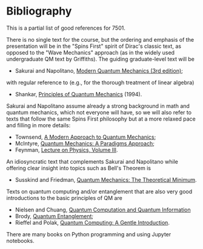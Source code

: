 # Bibliography

This is a partial list of good references for 7501.

There is no single text for the course, but the ordering and emphasis of the presentation will be in the "Spins First" spirit of Dirac's classic text, as opposed to the "Wave Mechanics" approach (as in the widely used undergraduate QM text by Griffiths). The guiding graduate-level text will be

* Sakurai and Napolitano, [Modern Quantum Mechanics (3rd edition)](https://www.amazon.com/Modern-Quantum-Mechanics-J-Sakurai/dp/1108473229/ref=asc_df_1108473229/?tag=hyprod-20&linkCode=df0&hvadid=459638379039&hvpos=&hvnetw=g&hvrand=9443109611879288746&hvpone=&hvptwo=&hvqmt=&hvdev=c&hvdvcmdl=&hvlocint=&hvlocphy=9014989&hvtargid=pla-917614751646&psc=1);

with regular reference to (e.g., for the thorough treatment of linear algebra)

* Shankar, [Principles of Quantum Mechanics](https://link.springer.com/book/10.1007/978-1-4757-0576-8) (1994).

Sakurai and Napolitano assume already a strong background in math and quantum mechanics, which not everyone will have, so we will also refer to texts that follow the same Spins First philosophy but at a more relaxed pace and filling in more details:

* Townsend, [A Modern Approach to Quantum Mechanics](https://www.amazon.com/Modern-Approach-Quantum-Mechanics/dp/1891389785);
* McIntyre, [Quantum Mechanics: A Paradigms Approach](https://www.amazon.com/Quantum-Mechanics-Paradigms-David-McIntyre/dp/0321765796/ref=asc_df_0321765796/?tag=hyprod-20&linkCode=df0&hvadid=330583280114&hvpos=&hvnetw=g&hvrand=14995948134173161693&hvpone=&hvptwo=&hvqmt=&hvdev=c&hvdvcmdl=&hvlocint=&hvlocphy=9014989&hvtargid=pla-571888386908&psc=1);
* Feynman, [Lecture on Physics, Volume III](https://www.feynmanlectures.caltech.edu/III_toc.html).

An idiosyncratic text that complements Sakurai and Napolitano while offering clear insight into topics such as Bell's Theorem is

* Susskind and Friedman, [Quantum Mechanics: The Theoretical Minimum](https://www.amazon.com/Quantum-Mechanics-Theoretical-Leonard-Susskind/dp/0465062903).

Texts on quantum computing and/or entanglement that are also very good introductions to the basic principles of QM are

* Nielsen and Chuang, [Quantum Computation and Quantum Information](https://www.amazon.com/Quantum-Computation-Information-10th-Anniversary/dp/1107002176)
* Brody, [Quantum Entanglement](https://www.amazon.com/Quantum-Entanglement-Press-Essential-Knowledge/dp/026253844X);
* Rieffel and Polak, [Quantum Computing: A Gentle Introduction](https://www.amazon.com/Quantum-Computing-Introduction-Engineering-Computation/dp/0262526670).

There are many books on Python programming and using Jupyter notebooks.



```{bibliography} ../references.bib
```
